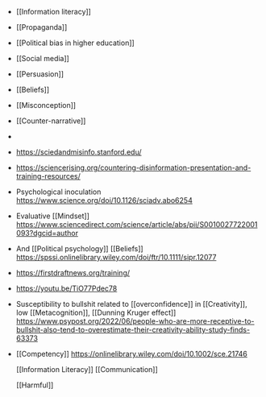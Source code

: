 - [[Information literacy]]
- [[Propaganda]]
- [[Political bias in higher education]]
- [[Social media]]
- [[Persuasion]]
- [[Beliefs]]
- [[Misconception]]
- [[Counter-narrative]]
-
- https://sciedandmisinfo.stanford.edu/
- https://sciencerising.org/countering-disinformation-presentation-and-training-resources/
- Psychological inoculation
  https://www.science.org/doi/10.1126/sciadv.abo6254
- Evaluative [[Mindset]]
  https://www.sciencedirect.com/science/article/abs/pii/S0010027722001093?dgcid=author
- And [[Political psychology]]
  [[Beliefs]]
  https://spssi.onlinelibrary.wiley.com/doi/ftr/10.1111/sipr.12077
- https://firstdraftnews.org/training/
- https://youtu.be/TiO77Pdec78
- Susceptibility to bullshit related to
  [[overconfidence]] in
  [[Creativity]], low
  [[Metacognition]],  [[Dunning Kruger effect]]
  https://www.psypost.org/2022/06/people-who-are-more-receptive-to-bullshit-also-tend-to-overestimate-their-creativity-ability-study-finds-63373
- [[Competency]]
  https://onlinelibrary.wiley.com/doi/10.1002/sce.21746
  
  [[Information Literacy]]
  [[Communication]]
  
  [[Harmful]]
